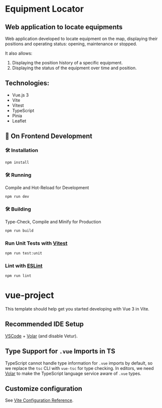 # Equipment Locator
## Web application to locate equipments

Web application developed to locate equipment on the map, displaying their positions and operating status: opening, maintenance or stopped.

It also allows:
1. Displaying the position history of a specific equipment.
2. Displaying the status of the equipment over time and position.

## Technologies:
- Vue.js 3
- Vite
- Vitest
- TypeScript
- Pinia
- Leaflet

## 🌱 On Frontend Development

### 🛠️ Installation
```sh
npm install
```

### 🛠️ Running
Compile and Hot-Reload for Development
```sh
npm run dev
```

### 🛠️ Building
Type-Check, Compile and Minify for Production
```sh
npm run build
```

### Run Unit Tests with [Vitest](https://vitest.dev/)

```sh
npm run test:unit
```

### Lint with [ESLint](https://eslint.org/)

```sh
npm run lint
```

# vue-project

This template should help get you started developing with Vue 3 in Vite.

## Recommended IDE Setup

[VSCode](https://code.visualstudio.com/) + [Volar](https://marketplace.visualstudio.com/items?itemName=Vue.volar) (and disable Vetur).

## Type Support for `.vue` Imports in TS

TypeScript cannot handle type information for `.vue` imports by default, so we replace the `tsc` CLI with `vue-tsc` for type checking. In editors, we need [Volar](https://marketplace.visualstudio.com/items?itemName=Vue.volar) to make the TypeScript language service aware of `.vue` types.

## Customize configuration

See [Vite Configuration Reference](https://vitejs.dev/config/).